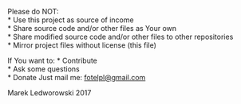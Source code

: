 Please do NOT:  
	* Use this project as source of income  
	* Share source code and/or other files as Your own  
	* Share modified source code and/or other files to other repositories  
	* Mirror project files without license (this file)  
	
If You want to:
	* Contribute  
	* Ask some questions  
	* Donate
Just mail me: fotelpl@gmail.com

Marek Ledworowski 2017
